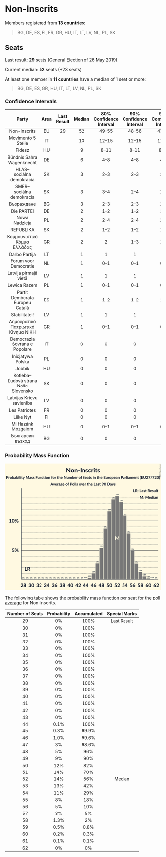 # Non-Inscrits

Members registered from **13 countries**:

> BG, DE, ES, FI, FR, GR, HU, IT, LT, LV, NL, PL, SK

## Seats

Last result: **29** seats (General Election of 26 May 2019)

Current median: **52** seats (+23 seats)

At least one member in **11 countries** have a median of 1 seat or more:

> BG, DE, ES, GR, HU, IT, LT, LV, NL, PL, SK

### Confidence Intervals

| Party | Area | Last Result | Median | 80% Confidence Interval | 90% Confidence Interval | 95% Confidence Interval | 99% Confidence Interval |
|:-----:|:----:|:-----------:|:------:|:-----------------------:|:-----------------------:|:-----------------------:|:-----------------------:|
| Non-Inscrits | EU | 29 | 52 | 49–55 | 48–56 | 47–57 | 46–59 |
| Movimento 5 Stelle | IT | | 13 | 12–15 | 12–15 | 11–16 | 10–17 |
| Fidesz | HU | | 9 | 8–11 | 8–11 | 8–11 | 8–12 |
| Bündnis Sahra Wagenknecht | DE | | 6 | 4–8 | 4–8 | 4–8 | 3–8 |
| HLAS–sociálna demokracia | SK | | 3 | 2–3 | 2–3 | 2–3 | 2–3 |
| SMER–sociálna demokracia | SK | | 3 | 3–4 | 2–4 | 2–4 | 2–5 |
| Възраждане | BG | | 3 | 2–3 | 2–3 | 2–3 | 2–3 |
| Die PARTEI | DE | | 2 | 1–2 | 1–2 | 1–3 | 1–3 |
| Nowa Nadzieja | PL | | 2 | 2–4 | 2–4 | 2–4 | 1–4 |
| REPUBLIKA | SK | | 2 | 1–2 | 1–2 | 1–2 | 1–3 |
| Κομμουνιστικό Κόμμα Ελλάδας | GR | | 2 | 2 | 1–3 | 1–3 | 1–3 |
| Darbo Partija | LT | | 1 | 1 | 1 | 1 | 1–2 |
| Forum voor Democratie | NL | | 1 | 0–1 | 0–1 | 0–1 | 0–1 |
| Latvija pirmajā vietā | LV | | 1 | 1 | 1 | 1 | 1 |
| Lewica Razem | PL | | 1 | 0–1 | 0–1 | 0–2 | 0–2 |
| Partit Demòcrata Europeu Català | ES | | 1 | 1–2 | 1–2 | 1–2 | 0–2 |
| Stabilitātei! | LV | | 1 | 1 | 1 | 1 | 1 |
| Δημοκρατικό Πατριωτικό Κίνημα ΝΙΚΗ | GR | | 1 | 0–1 | 0–1 | 0–1 | 0–1 |
| Democrazia Sovrana e Popolare | IT | | 0 | 0 | 0 | 0 | 0 |
| Inicjatywa Polska | PL | | 0 | 0 | 0 | 0 | 0–1 |
| Jobbik | HU | | 0 | 0 | 0 | 0 | 0 |
| Kotleba–Ľudová strana Naše Slovensko | SK | | 0 | 0 | 0 | 0 | 0 |
| Latvijas Krievu savienība | LV | | 0 | 0 | 0 | 0 | 0 |
| Les Patriotes | FR | | 0 | 0 | 0 | 0 | 0 |
| Liike Nyt | FI | | 0 | 0 | 0 | 0 | 0 |
| Mi Hazánk Mozgalom | HU | | 0 | 0–1 | 0–1 | 0–1 | 0–1 |
| Български възход | BG | | 0 | 0 | 0 | 0 | 0 |

### Probability Mass Function

![Graph with seats probability mass function not yet produced](average-2024-05-31-seats-pmf-non-inscrits.png "Seats Probability Mass Function")

The following table shows the probability mass function per seat for the [poll average](average-2024-05-31.html) for Non-Inscrits.

| Number of Seats | Probability | Accumulated | Special Marks |
|:---------------:|:-----------:|:-----------:|:-------------:|
| 29 | 0% | 100% | Last Result |
| 30 | 0% | 100% |  |
| 31 | 0% | 100% |  |
| 32 | 0% | 100% |  |
| 33 | 0% | 100% |  |
| 34 | 0% | 100% |  |
| 35 | 0% | 100% |  |
| 36 | 0% | 100% |  |
| 37 | 0% | 100% |  |
| 38 | 0% | 100% |  |
| 39 | 0% | 100% |  |
| 40 | 0% | 100% |  |
| 41 | 0% | 100% |  |
| 42 | 0% | 100% |  |
| 43 | 0% | 100% |  |
| 44 | 0.1% | 100% |  |
| 45 | 0.3% | 99.9% |  |
| 46 | 1.0% | 99.6% |  |
| 47 | 3% | 98.6% |  |
| 48 | 5% | 96% |  |
| 49 | 9% | 90% |  |
| 50 | 12% | 82% |  |
| 51 | 14% | 70% |  |
| 52 | 14% | 56% | Median |
| 53 | 13% | 42% |  |
| 54 | 11% | 29% |  |
| 55 | 8% | 18% |  |
| 56 | 5% | 10% |  |
| 57 | 3% | 5% |  |
| 58 | 1.3% | 2% |  |
| 59 | 0.5% | 0.8% |  |
| 60 | 0.2% | 0.3% |  |
| 61 | 0.1% | 0.1% |  |
| 62 | 0% | 0% |  |


